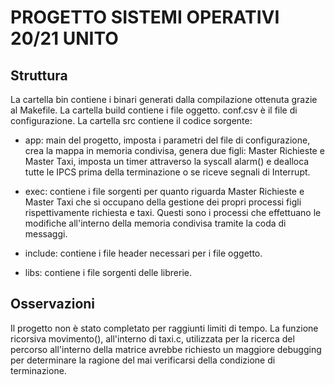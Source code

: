 # PROGETTO SISTEMI OPERATIVI 20/21 UNITO

## Struttura

La cartella bin contiene i binari generati dalla compilazione ottenuta grazie al Makefile.
La cartella build contiene i file oggetto.
conf.csv è il file di configurazione.
La cartella src contiene il codice sorgente:

+ app: main del progetto, imposta i parametri del file di configurazione, crea la mappa in memoria
  condivisa, genera due figli: Master Richieste e Master Taxi, imposta un timer attraverso la
syscall alarm() e dealloca tutte le IPCS prima della terminazione o se riceve segnali di Interrupt.

+ exec: contiene i file sorgenti per quanto riguarda Master Richieste e Master Taxi che si occupano
  della gestione dei propri processi figli rispettivamente richiesta e taxi. Questi sono i processi
che effettuano le modifiche all'interno della memoria condivisa tramite la coda di messaggi.

+ include: contiene i file header necessari per i file oggetto.

+ libs: contiene i file sorgenti delle librerie.


## Osservazioni

Il progetto non è stato completato per raggiunti limiti di tempo.
La funzione ricorsiva movimento(), all'interno di taxi.c, utilizzata per la ricerca del percorso
all'interno della matrice avrebbe richiesto un maggiore debugging per determinare la ragione del mai
verificarsi della condizione di terminazione.
